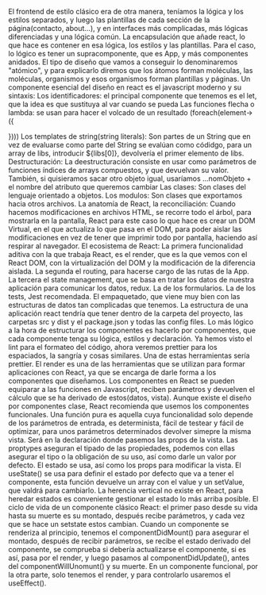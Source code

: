 El frontend de estilo clásico era de otra manera, teníamos la lógica y los estilos separados, y luego las plantillas de cada sección de la página(contacto, about...), y en interfaces más complicadas, más lógicas diferenciadas y una lógica común.
La encapsulación que añade react, lo que hace es contener en esa lógica, los estilos y las plantillas. Para el caso, lo lógico es tener un supracomponente, que es App, y más componentes anidados.
El tipo de diseño que vamos a conseguir lo denominaremos "atómico", y para explicarlo diremos que los átomos forman moléculas, las moléculas, organismos y esos organismos forman plantillas y páginas.
Un componente esencial del diseño en react es el javascript moderno y su sintaxis:
Los identificadores: el principal componente que tenemos es el let, que la idea es que sustituya al var cuando se pueda
Las funciones flecha o lambda: se usan para hacer el volcado de un resultado (foreach(element-> ({

}))) 
Los templates de string(string literals): Son partes de un String que en vez de evaluarse como parte del String se evalúan como códidgo, para un array de libs, introducir ${libs[0]}, devolvería el primer elemento de libs.
Destructuración: La deestructuración consiste en usar como parámetros de funciones índices de arrays compuestos, y que devuelvan su valor. También, si quisieramos sacar otro objeto igual, usaríamos ...nomObjeto + el nombre del atributo que queremos cambiar
Las clases: Son clases del lenguaje orientado a objetos.
Los modulos: Son clases que exportamos hacia otros archivos.
La anatomía de React, la reconciliación:
Cuando hacemos modificaciones en archivos HTML, se recorre todo el árbol, para mostrarla en la pantalla, React para este caso lo que hace es crear un DOM Virtual, en el que actualiza lo que pasa en el DOM, para poder aislar las modificaciones en vez de tener que imprimir todo por pantalla, haciendo así respirar al navegador.
El ecosistema de React:
La primera funcionalidad aditiva con la que trabaja React, es el render, que es la que vemos con el React DOM, con la virtualización del DOM y la modificación de la diferencia aislada.
La segunda el routing, para hacerse cargo de las rutas de la App.
La tercera el state management, que se basa en tratar los datos de nuestra aplicación para comunicar los datos, redux.
La de los formularios.
La de los tests, Jest recomendada.
El empaquetado, que viene muy bien con las estructuras de datos tan complicadas que tenemos.
La estructura de una aplicación react tendría que tener dentro de la carpeta del proyecto, las carpetas src y dist y el package.json y todas las config files.
Lo más lógico a la hora de estructurar los componentes es hacerlo por componentes, que cada componente tenga su lógica, estilos y declaración.
Ya hemos visto el lint para el formateo del código, ahora veremos prettier para los espaciados, la sangría y cosas similares. Una de estas herramientas sería prettier.
El render es una de las herramientas que se utilizan para formar aplicaciones con React, ya que se encarga de darle forma a los componentes que diseñamos. Los componentes en React se pueden equiparar a las funciones en Javascript, reciben parámetros y devuelven el cálculo que se ha derivado de estos(datos, vista).
Aunque existe el diseño por componentes clase, React recomienda que usemos los componentes funcionales.
Una función pura es aquella cuya funcionalidad solo depende de los parámetros de entrada, es determinista, fácil de testear y fácil de optimizar, para unos parámetros determinados devolver simepre la misma vista. Será en la declaración donde pasemos las props de la vista. Las proptypes aseguran el tipado de las propiedades, podemos con ellas asegurar el tipo o la obligación de su uso, así como darle un valor por defecto.
El estado se usa, así como los props para modificar la vista. El useState() se usa para definir el estado por defecto que va a tener el componente, esta función devuelve un array con el value y un setValue, que valdrá para cambiarlo.
La herencia vertical no existe en React, para heredar estados es conveniente gestionar el estado lo más arriba posible.
El ciclo de vida de un componente clásico React: el primer paso desde su vida hasta su muerte es su montado, después recibe parámetros, y cada vez que se hace un setstate estos cambian. Cuando un componente se renderiza al principio, tenemos el componentDidMount() para asegurar el montado, después de recibir parámetros, se recibe el estado derivado del componente, se comprueba si debería actualizarse el componente, si es así, pasa por el render, y luego pasamos al componentDidUpdate(), antes del componentWillUnomunt() y su muerte.
En un componente funcional, por la otra parte, solo tenemos el render, y para controlarlo usaremos el useEffect().